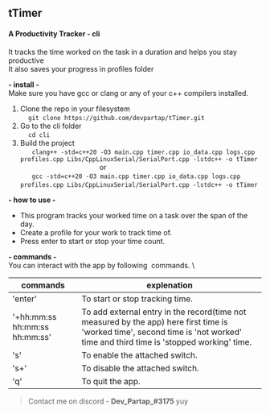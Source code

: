 ## tTimer
#### **A Productivity Tracker - cli**

It tracks the time worked on the task in a duration and helps you stay productive \
It also saves your progress in profiles folder

**- install -** \
Make sure you have gcc or clang or any of your c++ compilers installed.

1. Clone the repo in your filesystem \
    `git clone https://github.com/devpartap/tTimer.git ` 
    
2. Go to the cli folder \
    ` cd cli `
    
3. Build the project \
    ` clang++ -std=c++20 -O3 main.cpp timer.cpp io_data.cpp logs.cpp profiles.cpp Libs/CppLinuxSerial/SerialPort.cpp -lstdc++ -o tTimer` \
                                        or \
    ` gcc -std=c++20 -O3 main.cpp timer.cpp io_data.cpp logs.cpp profiles.cpp Libs/CppLinuxSerial/SerialPort.cpp -lstdc++ -o tTimer` 

**- how to use -**

* This program tracks your worked time on a task over the span of the day.
* Create a profile for your work to track time of.
* Press enter to start or stop your time count.

**- commands -** \
You can interact with the app by following  commands. \

|commands|explenation |
| - | -|
| 'enter'|To start or stop tracking time.|
| '+hh:mm:ss hh:mm:ss hh:mm:ss'|To add external entry in the record(time not measured by the app) here first time is 'worked time', second time is 'not worked' time and third time is 'stopped working' time.|
| 's'|To enable the attached switch.|
| 's+'|To disable the attached switch.|
| 'q'|To quit the app.|

>Contact me on discord - **Dev_Partap_#3175** yuy

